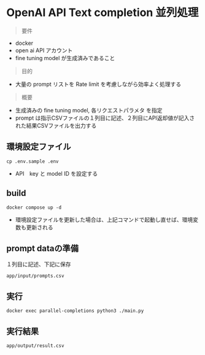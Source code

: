 # OpenAI API Text completion 並列処理

> 要件

- docker
- open ai API アカウント
- fine tuning model が生成済みであること

> 目的

- 大量の prompt リストを Rate limit を考慮しながら効率よく処理する

> 概要

- 生成済みの fine tuning model, 各リクエストパラメタ を指定
- prompt は指示CSVファイルの１列目に記述、２列目にAPI返却値が記入された結果CSVファイルを出力する

## 環境設定ファイル

`cp .env.sample .env`

- API　key と model ID を設定する

## build

`docker compose up -d`

- 環境設定ファイルを更新した場合は、上記コマンドで起動し直せば、環境変数も更新される

## prompt dataの準備

１列目に記述、下記に保存

`app/input/prompts.csv`

## 実行

`docker exec parallel-completions python3 ./main.py`

## 実行結果

`app/output/result.csv`
